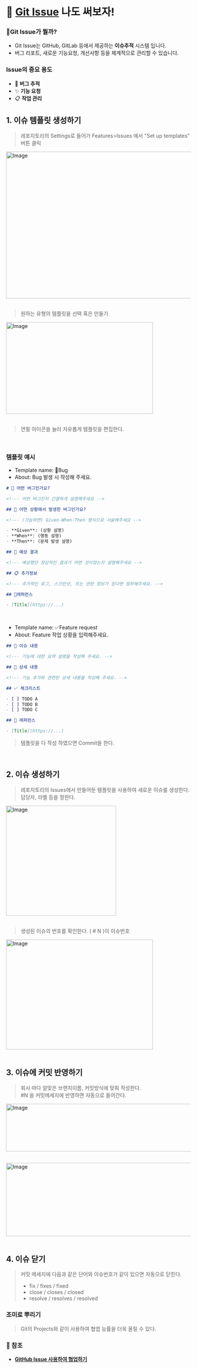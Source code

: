 # 🚀 <ins>Git Issue</ins> 나도 써보자!
### 🤔Git Issue가 뭘까?
- Git Issue는 GitHub, GitLab 등에서 제공하는 __이슈추적__ 시스템 입니다.
- 버그 리포트, 새로운 기능요청, 개선사항 등을 체계적으로 관리할 수 있습니다.

### Issue의 중요 용도
- 🐞 __버그 추적__
- ✨ __기능 요청__
- 📋 __작업 관리__

## 1. 이슈 템플릿 생성하기
> 레포지토리의 Settings로 들어가 Features>Issues 에서 "Set up templates" 버튼 클릭

<img width="700" height="400" alt="Image" src="https://github.com/user-attachments/assets/dbac35a3-7267-412e-a4e5-12a751f3668c" /> <br><br>

> 원하는 유형의 템플릿을 선택 혹은 만들기

<img width="400" height="250" alt="Image" src="https://github.com/user-attachments/assets/1105708d-5e5d-4340-9502-be6a7ddc6f74" /> <br><br>

> 연필 아이콘을 눌러 자유롭게 템플릿을 편집한다.

<br>

### 템플릿 예시
- Template name: 🐞Bug
- About: Bug 발생 시 작성해 주세요.
```markdown
# 🐞 어떤 버그인가요?

<!--- 어떤 버그인지 간결하게 설명해주세요 -->

## 📝 어떤 상황에서 발생한 버그인가요?

<!--- (가능하면) Given-When-Then 형식으로 서술해주세요 -->

- **Given**: (상황 설명)
- **When**: (행동 설명)
- **Then**: (문제 발생 설명)

## 🎯 예상 결과

<!--- 예상했던 정상적인 결과가 어떤 것이었는지 설명해주세요 -->

## 📋 추가정보

<!--- 추가적인 로그, 스크린샷, 또는 관련 정보가 있다면 첨부해주세요. -->

## 📍레퍼런스

- [Title](https://...)
```

<br>

- Template name: ✅Feature request
- About: Feature 작업 상황을 입력해주세요.
```markdown
## 📄 이슈 내용

<!--- 기능에 대한 요약 설명을 작성해 주세요. -->

## 📝 상세 내용

<!--- 기능 추가와 관련된 상세 내용을 작성해 주세요. -->

## ✅ 체크리스트

- [ ] TODO A
- [ ] TODO B
- [ ] TODO C

## 📍 레퍼런스

- [Title](https://...)
```
> 템플릿을 다 작성 하였으면 Commit을 한다.

<br>

## 2. 이슈 생성하기
> 레포지토리의 Issues에서 만들어둔 템플릿을 사용하여 새로운 이슈를 생성한다.<br>
> 담당자, 라벨 등을 정한다.

<img width="300" height="300" alt="Image" src="https://github.com/user-attachments/assets/d9634d29-02ef-4b15-b2d1-1b9108006e8a" /> <br><br>

> 생성된 이슈의 번호를 확인한다. ( # N )이 이슈번호

<img width="400" height="300" alt="Image" src="https://github.com/user-attachments/assets/d2d039b5-4159-496b-be3c-3a0864537588" /> <br><br>

## 3. 이슈에 커밋 반영하기
> 회사 마다 알맞은 브랜치이름, 커밋방식에 맞춰 작성한다.<br>
> #N 을 커밋메세지에 반영하면 자동으로 들어간다.

<img width="600" height="130" alt="Image" src="https://github.com/user-attachments/assets/df2815c5-3a9f-42b6-8187-231f1c013837" /> <br><br>

<img width="600" height="200" alt="Image" src="https://github.com/user-attachments/assets/25157819-07f2-4b6a-9f95-9cc56287a6cd" /> <br><br>

## 4. 이슈 닫기
> 커밋 메세지에 다음과 같은 단어와 이슈번호가 같이 있으면 자동으로 닫힌다.
> - fix / fixes / fixed
> - close / closes / closed
> - resolve / resolves / resolved

### 조미료 뿌리기
> Git의 Projects와 같이 사용하여 협엽 능률을 더욱 올릴 수 있다.

### 📎 참조

- __[GitHub Issue 사용하여 협업하기](https://mynamesieun.github.io/git/GitHub-Issue-%EC%82%AC%EC%9A%A9%ED%95%98%EC%97%AC-%ED%98%91%EC%97%85%ED%95%98%EA%B8%B0/#-%EC%B0%B8%EC%A1%B0)__
